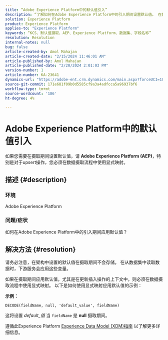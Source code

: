 ```yaml
---
title: “Adobe Experience Platform中的默认值引入”
description: “了解如何在Adobe Experience Platform中的引入期间设置默认值。 在数据摄取过程中使用显式映射。”
solution: Experience Platform
product: Experience Platform
applies-to: "Experience Platform"
keywords: “KCS、默认值摄取、AEP、Experience Platform、数据集、字段名称”
resolution: Resolution
internal-notes: null
bug: false
article-created-by: Amol Mahajan
article-created-date: "2/15/2024 11:46:01 AM"
article-published-by: Amol Mahajan
article-published-date: "2/20/2024 2:01:03 PM"
version-number: 1
article-number: KA-23641
dynamics-url: "https://adobe-ent.crm.dynamics.com/main.aspx?forceUCI=1&pagetype=entityrecord&etn=knowledgearticle&id=3bca0ac5-f7cb-ee11-9079-6045bd006b25"
source-git-commit: 171e681f09b0d5585cf9a3a4adfcca5a96937bf6
workflow-type: tm+mt
source-wordcount: '186'
ht-degree: 4%

---
```


# Adobe Experience Platform中的默认值引入


如果您需要在摄取期间设置默认值，请 <b>Adobe Experience Platform (AEP)</b>，特别是对于upsert操作，您必须在数据摄取流程中使用显式映射。

## 描述 {#description}


### <b>环境</b>

Adobe Experience Platform



### <b>问题/症状</b>

如何在Adobe Experience Platform中的引入期间应用默认值？


## 解决方法 {#resolution}


请务必注意，在架构中设置的默认值在摄取期间不会存储。 在从数据集中读取数据时，下游服务会应用这些变量。



如果在摄取期间应用默认值，尤其是在更新插入操作的上下文中，则必须在数据摄取流程中使用显式映射。
以下是如何使用显式映射应用默认值的示例：



<b>示例：</b>

`DECODE(fieldName, null, 'default_value', fieldName)`

这将设置 *default_值* 当 `fieldName` 是 <b>null</b> 摄取期间。



遵循此Experience Platform [Experience Data Model (XDM)指南](https://experienceleague.adobe.com/docs/experience-platform/xdm/ui/fields/overview.html) 以了解更多详细信息。


